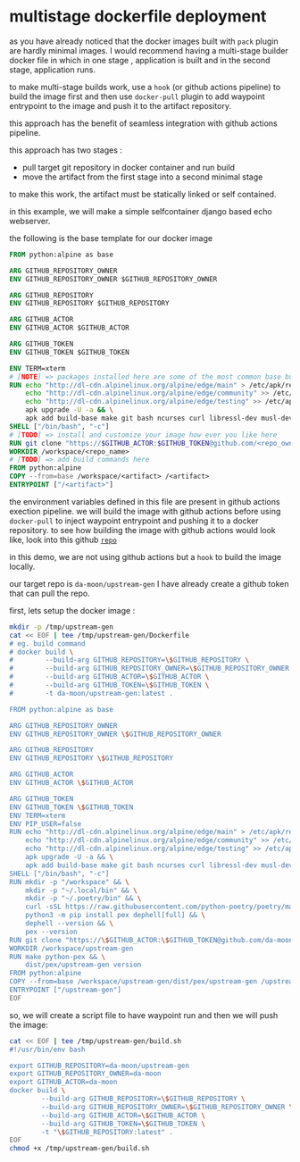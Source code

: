 # multistage dockerfile deployment

as you have already noticed that the docker images built with `pack` plugin are hardly minimal images. I would recommend having a multi-stage builder docker file in which in one stage , application is built and in the second stage, application runs.

to make multi-stage builds work, use a `hook` (or github actions pipeline) to build the image first and then use `docker-pull` plugin to add waypoint entrypoint to the image and push it to the artifact repository.

this approach has the benefit of seamless integration with github actions pipeline.

this approach has two stages :

- pull target git repository in docker container and run build
- move the artifact from the first stage into a second minimal stage

to make this work, the artifact must be statically linked or self contained.

in this example, we will make a simple selfcontainer django based echo webserver.

the following is the base template for our docker image

```dockerfile
FROM python:alpine as base

ARG GITHUB_REPOSITORY_OWNER
ENV GITHUB_REPOSITORY_OWNER $GITHUB_REPOSITORY_OWNER

ARG GITHUB_REPOSITORY
ENV GITHUB_REPOSITORY $GITHUB_REPOSITORY

ARG GITHUB_ACTOR
ENV GITHUB_ACTOR $GITHUB_ACTOR

ARG GITHUB_TOKEN
ENV GITHUB_TOKEN $GITHUB_TOKEN

ENV TERM=xterm
# [NOTE] => packages installed here are some of the most common base build dependencie for alpine
RUN echo "http://dl-cdn.alpinelinux.org/alpine/edge/main" > /etc/apk/repositories && \
    echo "http://dl-cdn.alpinelinux.org/alpine/edge/community" >> /etc/apk/repositories && \
    echo "http://dl-cdn.alpinelinux.org/alpine/edge/testing" >> /etc/apk/repositories && \
    apk upgrade -U -a && \
    apk add build-base make git bash ncurses curl libressl-dev musl-dev libffi-dev
SHELL ["/bin/bash", "-c"]
# [TODO] => install and customize your image how ever you like here
RUN git clone "https://$GITHUB_ACTOR:$GITHUB_TOKEN@github.com/<repo_owner>/<repo_name>.git" /workspace/<repo_name>
WORKDIR /workspace/<repo_name>
# [TODO] => add build commands here
FROM python:alpine
COPY --from=base /workspace/<artifact> /<artifact>
ENTRYPOINT ["/<artifact>"]
```

the environment variables defined in this file are present in github actions exection pipeline. we will build the image with github actions before using `docker-pull` to inject waypoint entrypoint and pushing it to a docker repository. to see how building the image with github actions would look like, look into this github [`repo`](https://github.com/da-moon/upstream-gen/blob/master/.github/workflows/workflow.yml)

in this demo, we are not using github actions but a `hook` to build the image locally. 

our target repo is `da-moon/upstream-gen` I have already create a github token that can pull the repo.

first, lets setup the docker image :

```bash
mkdir -p /tmp/upstream-gen
cat << EOF | tee /tmp/upstream-gen/Dockerfile
# eg. build command
# docker build \
#        --build-arg GITHUB_REPOSITORY=\$GITHUB_REPOSITORY \
#        --build-arg GITHUB_REPOSITORY_OWNER=\$GITHUB_REPOSITORY_OWNER \
#        --build-arg GITHUB_ACTOR=\$GITHUB_ACTOR \
#        --build-arg GITHUB_TOKEN=\$GITHUB_TOKEN \
#        -t da-moon/upstream-gen:latest .

FROM python:alpine as base

ARG GITHUB_REPOSITORY_OWNER
ENV GITHUB_REPOSITORY_OWNER \$GITHUB_REPOSITORY_OWNER

ARG GITHUB_REPOSITORY
ENV GITHUB_REPOSITORY \$GITHUB_REPOSITORY

ARG GITHUB_ACTOR
ENV GITHUB_ACTOR \$GITHUB_ACTOR

ARG GITHUB_TOKEN
ENV GITHUB_TOKEN \$GITHUB_TOKEN
ENV TERM=xterm
ENV PIP_USER=false
RUN echo "http://dl-cdn.alpinelinux.org/alpine/edge/main" > /etc/apk/repositories && \
    echo "http://dl-cdn.alpinelinux.org/alpine/edge/community" >> /etc/apk/repositories && \
    echo "http://dl-cdn.alpinelinux.org/alpine/edge/testing" >> /etc/apk/repositories && \
    apk upgrade -U -a && \
    apk add build-base make git bash ncurses curl libressl-dev musl-dev libffi-dev
SHELL ["/bin/bash", "-c"]
RUN mkdir -p "/workspace" && \
    mkdir -p "~/.local/bin" && \
    mkdir -p "~/.poetry/bin" && \ 
    curl -sSL https://raw.githubusercontent.com/python-poetry/poetry/master/get-poetry.py | python3 && \
    python3 -m pip install pex dephell[full] && \
    dephell --version && \
    pex --version
RUN git clone "https://\$GITHUB_ACTOR:\$GITHUB_TOKEN@github.com/da-moon/upstream-gen.git" "/workspace/upstream-gen"
WORKDIR /workspace/upstream-gen
RUN make python-pex && \
    dist/pex/upstream-gen version
FROM python:alpine
COPY --from=base /workspace/upstream-gen/dist/pex/upstream-gen /upstream-gen
ENTRYPOINT ["/upstream-gen"]
EOF
```

so, we will create a script file to have waypoint run and then we will push the image:

```bash
cat << EOF | tee /tmp/upstream-gen/build.sh
#!/usr/bin/env bash

export GITHUB_REPOSITORY=da-moon/upstream-gen
export GITHUB_REPOSITORY_OWNER=da-moon
export GITHUB_ACTOR=da-moon
docker build \
        --build-arg GITHUB_REPOSITORY=\$GITHUB_REPOSITORY \
        --build-arg GITHUB_REPOSITORY_OWNER=\$GITHUB_REPOSITORY_OWNER \
        --build-arg GITHUB_ACTOR=\$GITHUB_ACTOR \
        --build-arg GITHUB_TOKEN=\$GITHUB_TOKEN \
        -t "\$GITHUB_REPOSITORY:latest" .
EOF
chmod +x /tmp/upstream-gen/build.sh
```
